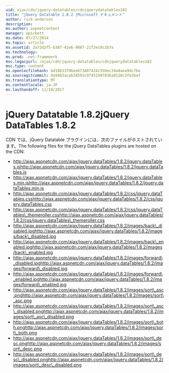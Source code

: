 ```yaml
---
uid: ajax/cdn/jquery-datatables/cdnjquerydatatables182
title: "jQuery Datatable 1.8.2 |Microsoft ドキュメント"
author: rick-anderson
description: 
ms.author: aspnetcontent
manager: wpickett
ms.date: 07/27/2014
ms.topic: article
ms.assetid: 2a72d2f5-b387-41e6-9807-21f2ec8c2b7a
ms.technology: 
ms.prod: .net-framework
msc.legacyurl: /ajax/cdn/jquery-datatables/cdnjquerydatatables182
msc.type: content
ms.openlocfilehash: bd10833f06ee673487424c550ec34a8aea9dc7be
ms.sourcegitcommit: 9a9483aceb34591c97451997036a9120c3fe2baf
ms.translationtype: MT
ms.contentlocale: ja-JP
ms.lasthandoff: 11/10/2017
---
```

<a name="jquery-datatables-182"></a><span data-ttu-id="9b586-102">jQuery Datatable 1.8.2</span><span class="sxs-lookup"><span data-stu-id="9b586-102">jQuery DataTables 1.8.2</span></span>
====================
<span data-ttu-id="9b586-103">CDN では、jQuery Datatable プラグインには、次のファイルがホストされています。</span><span class="sxs-lookup"><span data-stu-id="9b586-103">The following files for the jQuery DataTables plugins are hosted on the CDN:</span></span>

- <span data-ttu-id="9b586-104">http://ajax.aspnetcdn.com/ajax/jquery.dataTables/1.8.2/jquery.dataTables.js</span><span class="sxs-lookup"><span data-stu-id="9b586-104">http://ajax.aspnetcdn.com/ajax/jquery.dataTables/1.8.2/jquery.dataTables.js</span></span>
- <span data-ttu-id="9b586-105">http://ajax.aspnetcdn.com/ajax/jquery.dataTables/1.8.2/jquery.dataTables.min.js</span><span class="sxs-lookup"><span data-stu-id="9b586-105">http://ajax.aspnetcdn.com/ajax/jquery.dataTables/1.8.2/jquery.dataTables.min.js</span></span>
- <span data-ttu-id="9b586-106">http://ajax.aspnetcdn.com/ajax/jquery.dataTables/1.8.2/css/jquery.dataTables.css</span><span class="sxs-lookup"><span data-stu-id="9b586-106">http://ajax.aspnetcdn.com/ajax/jquery.dataTables/1.8.2/css/jquery.dataTables.css</span></span>
- <span data-ttu-id="9b586-107">http://ajax.aspnetcdn.com/ajax/jquery.dataTables/1.8.2/css/jquery.dataTables\_themeroller.css</span><span class="sxs-lookup"><span data-stu-id="9b586-107">http://ajax.aspnetcdn.com/ajax/jquery.dataTables/1.8.2/css/jquery.dataTables\_themeroller.css</span></span>
- <span data-ttu-id="9b586-108">http://ajax.aspnetcdn.com/ajax/jquery.dataTables/1.8.2/images/back\_disabled.jpg</span><span class="sxs-lookup"><span data-stu-id="9b586-108">http://ajax.aspnetcdn.com/ajax/jquery.dataTables/1.8.2/images/back\_disabled.jpg</span></span>
- <span data-ttu-id="9b586-109">http://ajax.aspnetcdn.com/ajax/jquery.dataTables/1.8.2/images/back\_enabled.jpg</span><span class="sxs-lookup"><span data-stu-id="9b586-109">http://ajax.aspnetcdn.com/ajax/jquery.dataTables/1.8.2/images/back\_enabled.jpg</span></span>
- <span data-ttu-id="9b586-110">http://ajax.aspnetcdn.com/ajax/jquery.dataTables/1.8.2/images/forward\_disabled.jpg</span><span class="sxs-lookup"><span data-stu-id="9b586-110">http://ajax.aspnetcdn.com/ajax/jquery.dataTables/1.8.2/images/forward\_disabled.jpg</span></span>
- <span data-ttu-id="9b586-111">http://ajax.aspnetcdn.com/ajax/jquery.dataTables/1.8.2/images/forward\_enabled.jpg</span><span class="sxs-lookup"><span data-stu-id="9b586-111">http://ajax.aspnetcdn.com/ajax/jquery.dataTables/1.8.2/images/forward\_enabled.jpg</span></span>
- <span data-ttu-id="9b586-112">http://ajax.aspnetcdn.com/ajax/jquery.dataTables/1.8.2/images/sort\_asc.png</span><span class="sxs-lookup"><span data-stu-id="9b586-112">http://ajax.aspnetcdn.com/ajax/jquery.dataTables/1.8.2/images/sort\_asc.png</span></span>
- <span data-ttu-id="9b586-113">http://ajax.aspnetcdn.com/ajax/jquery.dataTables/1.8.2/images/sort\_asc\_disabled.png</span><span class="sxs-lookup"><span data-stu-id="9b586-113">http://ajax.aspnetcdn.com/ajax/jquery.dataTables/1.8.2/images/sort\_asc\_disabled.png</span></span>
- <span data-ttu-id="9b586-114">http://ajax.aspnetcdn.com/ajax/jquery.dataTables/1.8.2/images/sort\_both.png</span><span class="sxs-lookup"><span data-stu-id="9b586-114">http://ajax.aspnetcdn.com/ajax/jquery.dataTables/1.8.2/images/sort\_both.png</span></span>
- <span data-ttu-id="9b586-115">http://ajax.aspnetcdn.com/ajax/jquery.dataTables/1.8.2/images/sort\_desc.png</span><span class="sxs-lookup"><span data-stu-id="9b586-115">http://ajax.aspnetcdn.com/ajax/jquery.dataTables/1.8.2/images/sort\_desc.png</span></span>
- <span data-ttu-id="9b586-116">http://ajax.aspnetcdn.com/ajax/jquery.dataTables/1.8.2/images/sort\_desc\_disabled.png</span><span class="sxs-lookup"><span data-stu-id="9b586-116">http://ajax.aspnetcdn.com/ajax/jquery.dataTables/1.8.2/images/sort\_desc\_disabled.png</span></span>

